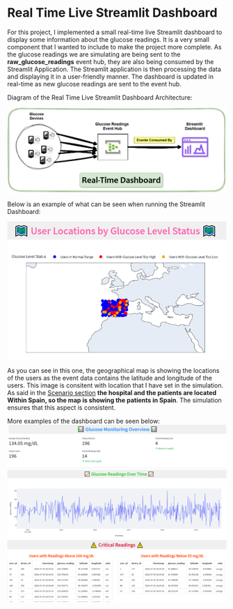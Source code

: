 # Real Time Live Streamlit Dashboard

For this project, I implemented a small real-time live Streamlit dashboard to display some information about the glucose readings. It is a very small component that I wanted to include to make the project more complete. As the glucose readings we are simulating are being sent to the **raw_glucose_readings** event hub, they are also being consumed by the Streamlit Application. The Streamlit application is then processing the data and displaying it in a user-friendly manner. The dashboard is updated in real-time as new glucose readings are sent to the event hub.

Diagram of the Real Time Live Streamlit Dashboard Architecture:

![image](/images/Real-Time-Dashboard-Diagram.png)


Below is an example of what can be seen when running the Streamlit Dashboard:

![image](/images/Dashboard_3.png)

As you can see in this one, the geographical map is showing the locations of the users as the event data contains the latitude and longitude of the users. This image is consitent with location that I have set in the simulation. As said in the [Scenario section](../README.md#scenario) **the hospital and the patients are located Within Spain, so the map is showing the patients in Spain**. The simulation ensures that this aspect is consistent.


More examples of the dashboard can be seen below:
![image](/images/Dashboard_1.png) ![image](/images/Dashboard_2.png) ![image](/images/Dashboard_4.png) 
